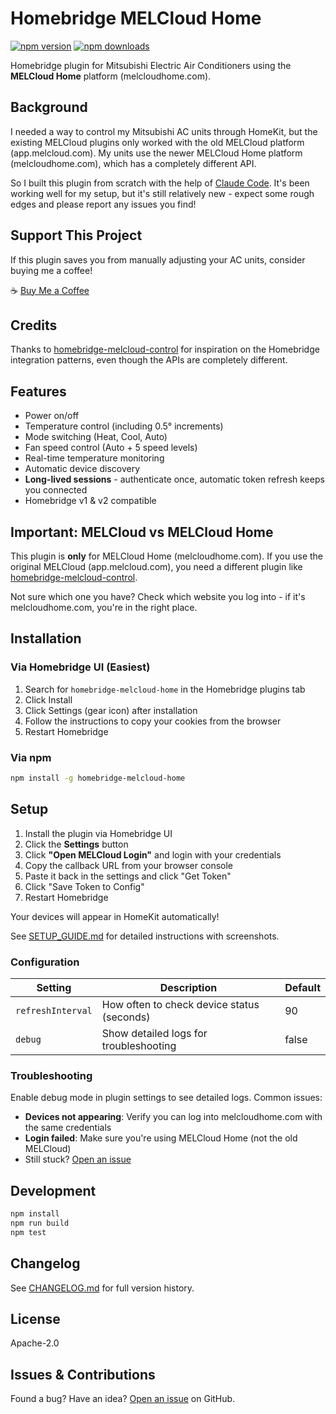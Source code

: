 # Homebridge MELCloud Home

[![npm version](https://badgen.net/npm/v/homebridge-melcloud-home)](https://www.npmjs.com/package/homebridge-melcloud-home)
[![npm downloads](https://badgen.net/npm/dt/homebridge-melcloud-home)](https://www.npmjs.com/package/homebridge-melcloud-home)

Homebridge plugin for Mitsubishi Electric Air Conditioners using the **MELCloud Home** platform (melcloudhome.com).

## Background

I needed a way to control my Mitsubishi AC units through HomeKit, but the existing MELCloud plugins only worked with the old MELCloud platform (app.melcloud.com). My units use the newer MELCloud Home platform (melcloudhome.com), which has a completely different API.

So I built this plugin from scratch with the help of [Claude Code](https://claude.com/claude-code). It's been working well for my setup, but it's still relatively new - expect some rough edges and please report any issues you find!

## Support This Project

If this plugin saves you from manually adjusting your AC units, consider buying me a coffee!

☕ [Buy Me a Coffee](https://buymeacoffee.com/eehnsio)

## Credits

Thanks to [homebridge-melcloud-control](https://github.com/grzegorz914/homebridge-melcloud-control) for inspiration on the Homebridge integration patterns, even though the APIs are completely different.

## Features

- Power on/off
- Temperature control (including 0.5° increments)
- Mode switching (Heat, Cool, Auto)
- Fan speed control (Auto + 5 speed levels)
- Real-time temperature monitoring
- Automatic device discovery
- **Long-lived sessions** - authenticate once, automatic token refresh keeps you connected
- Homebridge v1 & v2 compatible

## Important: MELCloud vs MELCloud Home

This plugin is **only** for MELCloud Home (melcloudhome.com). If you use the original MELCloud (app.melcloud.com), you need a different plugin like [homebridge-melcloud-control](https://github.com/grzegorz914/homebridge-melcloud-control).

Not sure which one you have? Check which website you log into - if it's melcloudhome.com, you're in the right place.

## Installation

### Via Homebridge UI (Easiest)

1. Search for `homebridge-melcloud-home` in the Homebridge plugins tab
2. Click Install
3. Click Settings (gear icon) after installation
4. Follow the instructions to copy your cookies from the browser
5. Restart Homebridge

### Via npm

```bash
npm install -g homebridge-melcloud-home
```

## Setup

1. Install the plugin via Homebridge UI
2. Click the **Settings** button
3. Click **"Open MELCloud Login"** and login with your credentials
4. Copy the callback URL from your browser console
5. Paste it back in the settings and click "Get Token"
6. Click "Save Token to Config"
7. Restart Homebridge

Your devices will appear in HomeKit automatically!

See [SETUP_GUIDE.md](SETUP_GUIDE.md) for detailed instructions with screenshots.

### Configuration

| Setting | Description | Default |
|---------|-------------|---------|
| `refreshInterval` | How often to check device status (seconds) | 90 |
| `debug` | Show detailed logs for troubleshooting | false |

### Troubleshooting

Enable debug mode in plugin settings to see detailed logs. Common issues:

- **Devices not appearing**: Verify you can log into melcloudhome.com with the same credentials
- **Login failed**: Make sure you're using MELCloud Home (not the old MELCloud)
- Still stuck? [Open an issue](https://github.com/eehnsio/homebridge-melcloud-home/issues)


## Development

```bash
npm install
npm run build
npm test
```

## Changelog

See [CHANGELOG.md](CHANGELOG.md) for full version history.

## License

Apache-2.0

## Issues & Contributions

Found a bug? Have an idea? [Open an issue](https://github.com/eehnsio/homebridge-melcloud-home/issues) on GitHub.
